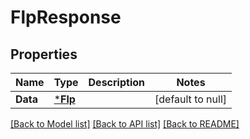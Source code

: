 # FlpResponse

## Properties
Name | Type | Description | Notes
------------ | ------------- | ------------- | -------------
**Data** | [***Flp**](Flp.md) |  | [default to null]

[[Back to Model list]](../README.md#documentation-for-models) [[Back to API list]](../README.md#documentation-for-api-endpoints) [[Back to README]](../README.md)

